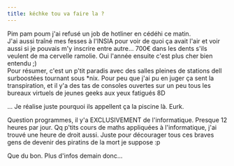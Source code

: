 ```yaml
---
title: kéchke tou va faire la ?
---
```


Pim pam poum j'ai refusé un job de hotliner en cédéhi ce matin.  
J'ai aussi traîné mes fesses à l'INSIA pour voir de quoi ça avait l'air et
voir aussi si je pouvais m'y inscrire entre autre... 700€ dans les dents s'ils
veulent de ma cervelle ramolie. Oui l'année ensuite c'est plus cher bien
entendu ;)  
Pour résumer, c'est un p'tit paradis avec des salles pleines de stations dell
surboostées tournant sous *nix. Pour peu que j'ai pu en juger ça sent la
transpiration, et il y'a des tas de consoles ouvertes sur un peu tous les
bureaux virtuels de jeunes geeks aux yeux fatigués 8D

... Je réalise juste pourquoi ils appellent ça la piscine là. Eurk.

Question programmes, il y'a EXCLUSIVEMENT de l'informatique. Presque 12 heures
par jour. Qq p'tits cours de maths appliquées à l'informatique, j'ai trouvé
une heure de droit aussi. Juste pour décourager tous ces braves gens de
devenir des piratins de la mort je suppose :p

Que du bon. Plus d'infos demain donc...

